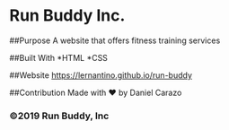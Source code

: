 # Run Buddy Inc.

##Purpose
A website that offers fitness training services 

##Built With
*HTML
*CSS

##Website
https://lernantino.github.io/run-buddy

##Contribution
Made with ❤️ by Daniel Carazo

### ©️2019 Run Buddy, Inc 
